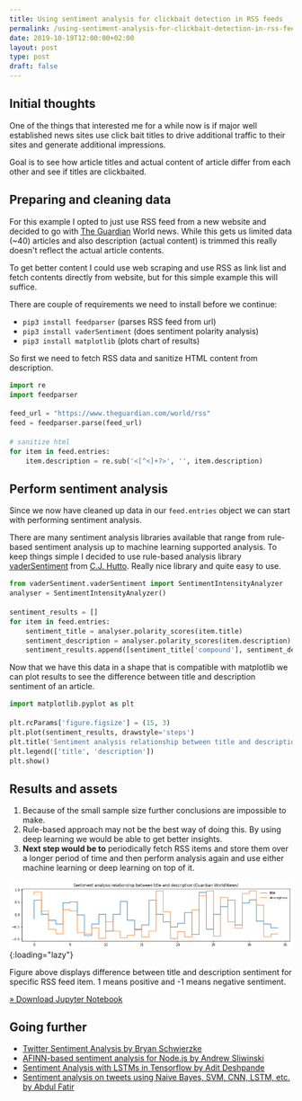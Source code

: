 ```yaml
---
title: Using sentiment analysis for clickbait detection in RSS feeds
permalink: /using-sentiment-analysis-for-clickbait-detection-in-rss-feeds.html
date: 2019-10-19T12:00:00+02:00
layout: post
type: post
draft: false
---
```


## Initial thoughts

One of the things that interested me for a while now is if major well
established news sites use click bait titles to drive additional traffic to
their sites and generate additional impressions.

Goal is to see how article titles and actual content of article differ from each
other and see if titles are clickbaited.

## Preparing and cleaning data

For this example I opted to just use RSS feed from a new website and decided to
go with [The Guardian](https://www.theguardian.com) World news. While this gets
us limited data (~40) articles and also description (actual content) is trimmed
this really doesn't reflect the actual article contents.

To get better content I could use web scraping and use RSS as link list and
fetch contents directly from website, but for this simple example this will
suffice.

There are couple of requirements we need to install before we continue:

- `pip3 install feedparser` (parses RSS feed from url)
- `pip3 install vaderSentiment` (does sentiment polarity analysis)
- `pip3 install matplotlib` (plots chart of results)

So first we need to fetch RSS data and sanitize HTML content from description.

```python
import re
import feedparser

feed_url = "https://www.theguardian.com/world/rss"
feed = feedparser.parse(feed_url)

# sanitize html
for item in feed.entries:
    item.description = re.sub('<[^<]+?>', '', item.description)
```

## Perform sentiment analysis

Since we now have cleaned up data in our `feed.entries` object we can start with
performing sentiment analysis.

There are many sentiment analysis libraries available that range from rule-based
sentiment analysis up to machine learning supported analysis. To keep things
simple I decided to use rule-based analysis library
[vaderSentiment](https://github.com/cjhutto/vaderSentiment) from
[C.J. Hutto](https://github.com/cjhutto). Really nice library and quite easy to
use.

```python
from vaderSentiment.vaderSentiment import SentimentIntensityAnalyzer
analyser = SentimentIntensityAnalyzer()

sentiment_results = []
for item in feed.entries:
    sentiment_title = analyser.polarity_scores(item.title)
    sentiment_description = analyser.polarity_scores(item.description)
    sentiment_results.append([sentiment_title['compound'], sentiment_description['compound']])
```

Now that we have this data in a shape that is compatible with matplotlib we can
plot results to see the difference between title and description sentiment of an
article.

```python
import matplotlib.pyplot as plt

plt.rcParams['figure.figsize'] = (15, 3)
plt.plot(sentiment_results, drawstyle='steps')
plt.title('Sentiment analysis relationship between title and description (Guardian World News)')
plt.legend(['title', 'description'])
plt.show()
```

## Results and assets

1. Because of the small sample size further conclusions are impossible to make.
2. Rule-based approach may not be the best way of doing this. By using deep
   learning we would be able to get better insights.
3. **Next step would be to** periodically fetch RSS items and store them over a
   longer period of time and then perform analysis again and use either machine
   learning or deep learning on top of it.

![Relationship between title and description](/assets/posts/sentiment-analysis/guardian-sa-title-desc-relationship.png){:loading="lazy"}

Figure above displays difference between title and description sentiment for
specific RSS feed item. 1 means positive and -1 means negative sentiment.

[» Download Jupyter Notebook](/assets/posts/sentiment-analysis/sentiment-analysis.ipynb)

## Going further

- [Twitter Sentiment Analysis by Bryan Schwierzke](https://github.com/bswiss/news_mood)
- [AFINN-based sentiment analysis for Node.js by Andrew Sliwinski](https://github.com/thisandagain/sentiment)
- [Sentiment Analysis with LSTMs in Tensorflow by Adit Deshpande](https://github.com/adeshpande3/LSTM-Sentiment-Analysis)
- [Sentiment analysis on tweets using Naive Bayes, SVM, CNN, LSTM, etc. by Abdul Fatir](https://github.com/abdulfatir/twitter-sentiment-analysis)

